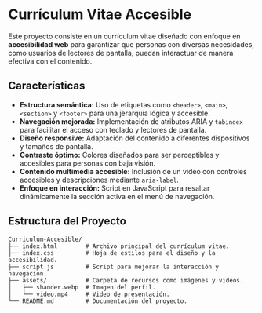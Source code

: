 # Currículum Vitae Accesible

Este proyecto consiste en un currículum vitae diseñado con enfoque en **accesibilidad web** para garantizar que personas con diversas necesidades, como usuarios de lectores de pantalla, puedan interactuar de manera efectiva con el contenido.

## Características

- **Estructura semántica:** Uso de etiquetas como `<header>`, `<main>`, `<section>` y `<footer>` para una jerarquía lógica y accesible.
- **Navegación mejorada:** Implementación de atributos ARIA y `tabindex` para facilitar el acceso con teclado y lectores de pantalla.
- **Diseño responsive:** Adaptación del contenido a diferentes dispositivos y tamaños de pantalla.
- **Contraste óptimo:** Colores diseñados para ser perceptibles y accesibles para personas con baja visión.
- **Contenido multimedia accesible:** Inclusión de un video con controles accesibles y descripciones mediante `aria-label`.
- **Enfoque en interacción:** Script en JavaScript para resaltar dinámicamente la sección activa en el menú de navegación.

## Estructura del Proyecto

```
Curriculum-Accesible/
├── index.html        # Archivo principal del currículum vitae.
├── index.css         # Hoja de estilos para el diseño y la accesibilidad.
├── script.js         # Script para mejorar la interacción y navegación.
├── assets/           # Carpeta de recursos como imágenes y videos.
│   ├── shander.webp  # Imagen del perfil.
│   └── video.mp4     # Video de presentación.
└── README.md         # Documentación del proyecto. 
```




